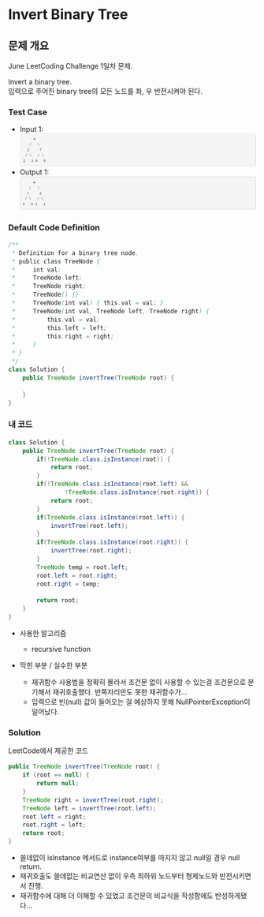 # Invert Binary Tree

## 문제 개요
June LeetCoding Challenge 1일차 문제.  

Invert a binary tree.   
입력으로 주어진 binary tree의 모든 노드를 좌, 우 반전시켜야 된다.

### Test Case
- Input 1:   
![input1](/assets/leetcode-june-challenge-day1-input1.PNG)
- Output 1:   
![output1](/assets/leetcode-june-challenge-day1-output1.PNG)

### Default Code Definition
```java
/**
 * Definition for a binary tree node.
 * public class TreeNode {
 *     int val;
 *     TreeNode left;
 *     TreeNode right;
 *     TreeNode() {}
 *     TreeNode(int val) { this.val = val; }
 *     TreeNode(int val, TreeNode left, TreeNode right) {
 *         this.val = val;
 *         this.left = left;
 *         this.right = right;
 *     }
 * }
 */
class Solution {
    public TreeNode invertTree(TreeNode root) {
        
    }
}
```

### 내 코드
```java
class Solution {
    public TreeNode invertTree(TreeNode root) {
        if(!TreeNode.class.isInstance(root)) {
            return root;
        }
        if(!TreeNode.class.isInstance(root.left) && 
                !TreeNode.class.isInstance(root.right)) {
            return root;
        }
        if(TreeNode.class.isInstance(root.left)) {
            invertTree(root.left);
        }
        if(TreeNode.class.isInstance(root.right)) {
            invertTree(root.right);
        }
        TreeNode temp = root.left;
        root.left = root.right;
        root.right = temp;
        
        return root;
    }
}
```

- 사용한 알고리즘
    - recursive function

- 막힌 부분 / 실수한 부분
    - 재귀함수 사용법을 정확히 몰라서 조건문 없이 사용할 수 있는걸 조건문으로 분기해서 재귀호출했다. 반쪽자리만도 못한  재귀함수가...
    - 입력으로 빈(null) 값이 들어오는 걸 예상하지 못해 NullPointerException이 일어났다.

### Solution
LeetCode에서 제공한 코드
```java
public TreeNode invertTree(TreeNode root) {
    if (root == null) {
        return null;
    }
    TreeNode right = invertTree(root.right);
    TreeNode left = invertTree(root.left);
    root.left = right;
    root.right = left;
    return root;
}
```
- 쓸데없이 isInstance 메서드로 instance여부를 따지지 않고 null일 경우 null return.
- 재귀호출도 쓸데없는 비교연산 없이 우측 최하위 노드부터 형제노드와 반전시키면서 진행.
- 재귀함수에 대해 더 이해할 수 있었고 조건문의 비교식을 작성함에도 반성하게됐다...
